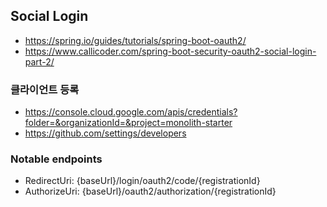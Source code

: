 ## Social Login

- https://spring.io/guides/tutorials/spring-boot-oauth2/
- https://www.callicoder.com/spring-boot-security-oauth2-social-login-part-2/

### 클라이언트 등록

- https://console.cloud.google.com/apis/credentials?folder=&organizationId=&project=monolith-starter
- https://github.com/settings/developers

### Notable endpoints

- RedirectUri: {baseUrl}/login/oauth2/code/{registrationId}
- AuthorizeUri: {baseUrl}/oauth2/authorization/{registrationId}
